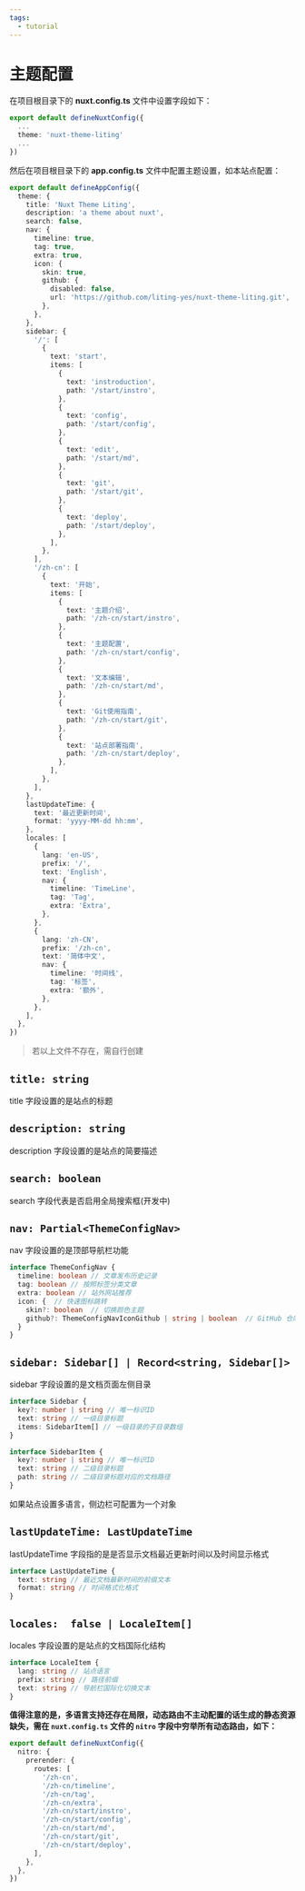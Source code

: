 ```yaml
---
tags:
  - tutorial
---
```



# 主题配置

在项目根目录下的 **nuxt.config.ts** 文件中设置字段如下：

```ts
export default defineNuxtConfig({
  ...
  theme: 'nuxt-theme-liting' 
  ...
})
```

然后在项目根目录下的 **app.config.ts** 文件中配置主题设置，如本站点配置：

```ts
export default defineAppConfig({
  theme: {
    title: 'Nuxt Theme Liting',
    description: 'a theme about nuxt',
    search: false,
    nav: {
      timeline: true,
      tag: true,
      extra: true,
      icon: {
        skin: true,
        github: {
          disabled: false,
          url: 'https://github.com/liting-yes/nuxt-theme-liting.git',
        },
      },
    },
    sidebar: {
      '/': [
        {
          text: 'start',
          items: [
            {
              text: 'instroduction',
              path: '/start/instro',
            },
            {
              text: 'config',
              path: '/start/config',
            },
            {
              text: 'edit',
              path: '/start/md',
            },
            {
              text: 'git',
              path: '/start/git',
            },
            {
              text: 'deploy',
              path: '/start/deploy',
            },
          ],
        },
      ],
      '/zh-cn': [
        {
          text: '开始',
          items: [
            {
              text: '主题介绍',
              path: '/zh-cn/start/instro',
            },
            {
              text: '主题配置',
              path: '/zh-cn/start/config',
            },
            {
              text: '文本编辑',
              path: '/zh-cn/start/md',
            },
            {
              text: 'Git使用指南',
              path: '/zh-cn/start/git',
            },
            {
              text: '站点部署指南',
              path: '/zh-cn/start/deploy',
            },
          ],
        },
      ],
    },
    lastUpdateTime: {
      text: '最近更新时间',
      format: 'yyyy-MM-dd hh:mm',
    },
    locales: [
      {
        lang: 'en-US',
        prefix: '/',
        text: 'English',
        nav: {
          timeline: 'TimeLine',
          tag: 'Tag',
          extra: 'Extra',
        },
      },
      {
        lang: 'zh-CN',
        prefix: '/zh-cn',
        text: '简体中文',
        nav: {
          timeline: '时间线',
          tag: '标签',
          extra: '额外',
        },
      },
    ],
  },
})
```

> 若以上文件不存在，需自行创建

## `title: string`

title 字段设置的是站点的标题

## `description: string`

description 字段设置的是站点的简要描述

## `search: boolean`

search 字段代表是否启用全局搜索框(开发中)

## `nav: Partial<ThemeConfigNav>`

nav 字段设置的是顶部导航栏功能

```ts
interface ThemeConfigNav {
  timeline: boolean // 文章发布历史记录
  tag: boolean // 按照标签分类文章
  extra: boolean // 站外网站推荐
  icon: {  // 快速图标跳转
    skin?: boolean  // 切换颜色主题
    github?: ThemeConfigNavIconGithub | string | boolean  // GitHub 仓库链接
  }
}
```

## `sidebar: Sidebar[] | Record<string, Sidebar[]>`

sidebar 字段设置的是文档页面左侧目录

```ts
interface Sidebar {
  key?: number | string // 唯一标识ID
  text: string // 一级目录标题
  items: SidebarItem[] // 一级目录的子目录数组
}
```

```ts
interface SidebarItem {
  key?: number | string // 唯一标识ID
  text: string // 二级目录标题
  path: string // 二级目录标题对应的文档路径
}
```

如果站点设置多语言，侧边栏可配置为一个对象

## `lastUpdateTime: LastUpdateTime`

lastUpdateTime 字段指的是是否显示文档最近更新时间以及时间显示格式

```ts
interface LastUpdateTime {
  text: string // 最近文档最新时间的前缀文本
  format: string // 时间格式化格式
}
```

## `locales:  false | LocaleItem[]`

locales 字段设置的是站点的文档国际化结构

```ts
interface LocaleItem {
  lang: string // 站点语言
  prefix: string // 路径前缀
  text: string // 导航栏国际化切换文本
}
```

**值得注意的是，多语言支持还存在局限，动态路由不主动配置的话生成的静态资源缺失，需在 `nuxt.config.ts` 文件的 `nitro` 字段中穷举所有动态路由，如下：**

```ts
export default defineNuxtConfig({
  nitro: {
    prerender: {
      routes: [
        '/zh-cn',
        '/zh-cn/timeline',
        '/zh-cn/tag',
        '/zh-cn/extra',
        '/zh-cn/start/instro',
        '/zh-cn/start/config',
        '/zh-cn/start/md',
        '/zh-cn/start/git',
        '/zh-cn/start/deploy',
      ],
    },
  },
})
```
